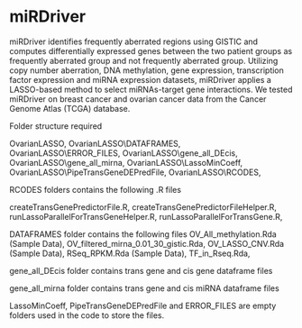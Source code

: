 # miRDriver
miRDriver identifies frequently aberrated regions using GISTIC and computes differentially expressed genes between the two patient groups as frequently aberrated group and not frequently aberrated group. Utilizing copy number aberration, DNA methylation, gene expression, transcription factor expression and miRNA expression datasets, miRDriver applies a LASSO-based method to select miRNAs-target gene interactions. We tested miRDriver on breast cancer and ovarian cancer data from the Cancer Genome Atlas (TCGA) database. 


Folder structure required

OvarianLASSO, 
OvarianLASSO\DATAFRAMES,
OvarianLASSO\ERROR_FILES,
OvarianLASSO\gene_all_DEcis,
OvarianLASSO\gene_all_mirna,
OvarianLASSO\LassoMinCoeff,
OvarianLASSO\PipeTransGeneDEPredFile,
OvarianLASSO\RCODES,

RCODES folders contains the following .R files

createTransGenePredictorFile.R,
createTransGenePredictorFileHelper.R,
runLassoParallelForTransGeneHelper.R,
runLassoParallelForTransGene.R,

DATAFRAMES folder contains the following files
OV_All_methylation.Rda (Sample Data),
OV_filtered_mirna_0.01_30_gistic.Rda,
OV_LASSO_CNV.Rda (Sample Data),
RSeq_RPKM.Rda (Sample Data),
TF_in_Rseq.Rda,

gene_all_DEcis folder contains trans gene and cis gene dataframe files

gene_all_mirna folder contains trans gene and cis miRNA dataframe files

LassoMinCoeff, PipeTransGeneDEPredFile and ERROR_FILES are empty folders used in the code to store the files.
